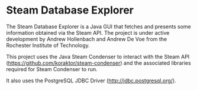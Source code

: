 Steam Database Explorer
=======================

The Steam Database Explorer is a Java GUI that fetches and presents some information obtained via the Steam API.
The project is under active development by Andrew Hollenbach and Andrew De Voe from the Rochester Institute of 
Technology.

This project uses the Java Steam Condenser to interact with the Steam API (https://github.com/koraktor/steam-condenser)
and the associated libraries required for Steam Condenser to run.

It also uses the PostgreSQL JDBC Driver (http://jdbc.postgresql.org/).
